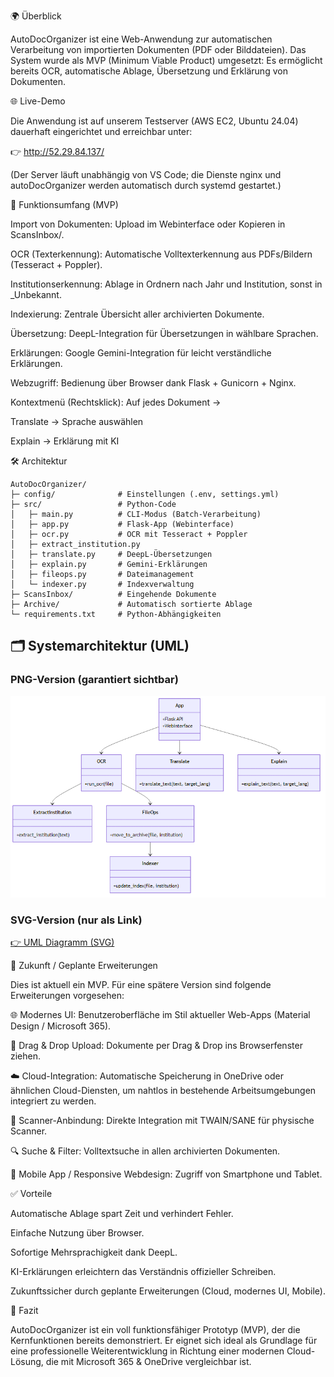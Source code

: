 


🌍 Überblick

AutoDocOrganizer ist eine Web-Anwendung zur automatischen Verarbeitung von importierten Dokumenten (PDF oder Bilddateien).
Das System wurde als MVP (Minimum Viable Product) umgesetzt: Es ermöglicht bereits OCR, automatische Ablage, Übersetzung und Erklärung von Dokumenten.


🌐 Live-Demo

Die Anwendung ist auf unserem Testserver (AWS EC2, Ubuntu 24.04) dauerhaft eingerichtet und erreichbar unter:

👉 http://52.29.84.137/

(Der Server läuft unabhängig von VS Code; die Dienste nginx und autoDocOrganizer werden automatisch durch systemd gestartet.)


🎯 Funktionsumfang (MVP)

Import von Dokumenten: Upload im Webinterface oder Kopieren in ScansInbox/.

OCR (Texterkennung): Automatische Volltexterkennung aus PDFs/Bildern (Tesseract + Poppler).

Institutionserkennung: Ablage in Ordnern nach Jahr und Institution, sonst in _Unbekannt.

Indexierung: Zentrale Übersicht aller archivierten Dokumente.

Übersetzung: DeepL-Integration für Übersetzungen in wählbare Sprachen.

Erklärungen: Google Gemini-Integration für leicht verständliche Erklärungen.

Webzugriff: Bedienung über Browser dank Flask + Gunicorn + Nginx.

Kontextmenü (Rechtsklick): Auf jedes Dokument →

Translate → Sprache auswählen

Explain → Erklärung mit KI


🛠️ Architektur
```
AutoDocOrganizer/
├─ config/              # Einstellungen (.env, settings.yml)
├─ src/                 # Python-Code
│   ├─ main.py          # CLI-Modus (Batch-Verarbeitung)
│   ├─ app.py           # Flask-App (Webinterface)
│   ├─ ocr.py           # OCR mit Tesseract + Poppler
│   ├─ extract_institution.py
│   ├─ translate.py     # DeepL-Übersetzungen
│   ├─ explain.py       # Gemini-Erklärungen
│   ├─ fileops.py       # Dateimanagement
│   └─ indexer.py       # Indexverwaltung
├─ ScansInbox/          # Eingehende Dokumente
├─ Archive/             # Automatisch sortierte Ablage
└─ requirements.txt     # Python-Abhängigkeiten
```

## 🗂️ Systemarchitektur (UML)

### PNG-Version (garantiert sichtbar)
![UML Diagramm](https://raw.githubusercontent.com/dani-farcas/autoDocOrganizer/main/docs/architecture.png)

### SVG-Version (nur als Link)
[👉 UML Diagramm (SVG)](docs/architecture.svg)


🚀 Zukunft / Geplante Erweiterungen

Dies ist aktuell ein MVP. Für eine spätere Version sind folgende Erweiterungen vorgesehen:

🌐 Modernes UI: Benutzeroberfläche im Stil aktueller Web-Apps (Material Design / Microsoft 365).

📂 Drag & Drop Upload: Dokumente per Drag & Drop ins Browserfenster ziehen.

☁️ Cloud-Integration: Automatische Speicherung in OneDrive oder ähnlichen Cloud-Diensten, um nahtlos in bestehende Arbeitsumgebungen integriert zu werden.

📸 Scanner-Anbindung: Direkte Integration mit TWAIN/SANE für physische Scanner.

🔍 Suche & Filter: Volltextsuche in allen archivierten Dokumenten.

📱 Mobile App / Responsive Webdesign: Zugriff von Smartphone und Tablet.


✅ Vorteile

Automatische Ablage spart Zeit und verhindert Fehler.

Einfache Nutzung über Browser.

Sofortige Mehrsprachigkeit dank DeepL.

KI-Erklärungen erleichtern das Verständnis offizieller Schreiben.

Zukunftssicher durch geplante Erweiterungen (Cloud, modernes UI, Mobile).


📌 Fazit

AutoDocOrganizer ist ein voll funktionsfähiger Prototyp (MVP), der die Kernfunktionen bereits demonstriert.
Er eignet sich ideal als Grundlage für eine professionelle Weiterentwicklung in Richtung einer modernen Cloud-Lösung, die mit Microsoft 365 & OneDrive vergleichbar ist.